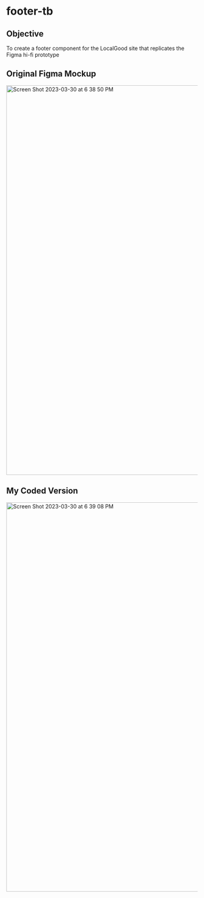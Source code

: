 # footer-tb

## Objective
To create a footer component for the LocalGood site that replicates the Figma hi-fi prototype
## Original Figma Mockup
<img width="1024" alt="Screen Shot 2023-03-30 at 6 38 50 PM" src="https://user-images.githubusercontent.com/99150447/228988383-a6718408-29ac-46a5-87a8-a00aab897e70.png">

## My Coded Version
<img width="1023" alt="Screen Shot 2023-03-30 at 6 39 08 PM" src="https://user-images.githubusercontent.com/99150447/228988390-fb9637cb-db87-4433-ae88-e588d6796311.png">
